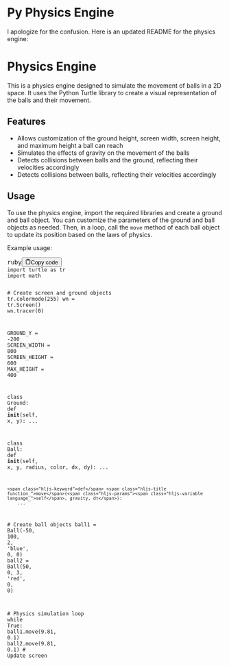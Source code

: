 # Py Physics Engine

<div class="result-streaming markdown prose w-full break-words dark:prose-invert dark"><p>I apologize for the confusion. Here is an updated README for the physics engine:</p><h1>Physics Engine</h1><p>This is a physics engine designed to simulate the movement of balls in a 2D space. It uses the Python Turtle library to create a visual representation of the balls and their movement.</p><h2>Features</h2><ul><li>Allows customization of the ground height, screen width, screen height, and maximum height a ball can reach</li><li>Simulates the effects of gravity on the movement of the balls</li><li>Detects collisions between balls and the ground, reflecting their velocities accordingly</li><li>Detects collisions between balls, reflecting their velocities accordingly</li></ul><h2>Usage</h2><p>To use the physics engine, import the required libraries and create a ground and ball object. You can customize the parameters of the ground and ball objects as needed. Then, in a loop, call the <code>move</code> method of each ball object to update its position based on the laws of physics.</p><p>Example usage:</p><pre><div class="bg-black mb-4 rounded-md"><div class="flex items-center relative text-gray-200 bg-gray-800 px-4 py-2 text-xs font-sans"><span class="">ruby</span><button class="flex ml-auto gap-2"><svg stroke="currentColor" fill="none" stroke-width="2" viewBox="0 0 24 24" stroke-linecap="round" stroke-linejoin="round" class="h-4 w-4" height="1em" width="1em" xmlns="http://www.w3.org/2000/svg"><path d="M16 4h2a2 2 0 0 1 2 2v14a2 2 0 0 1-2 2H6a2 2 0 0 1-2-2V6a2 2 0 0 1 2-2h2"></path><rect x="8" y="2" width="8" height="4" rx="1" ry="1"></rect></svg>Copy code</button></div><div class="p-4 overflow-y-auto"><code class="!whitespace-pre hljs language-ruby">import turtle as tr
import math

<span class="hljs-comment"># Create screen and ground objects</span>
tr.colormode(<span class="hljs-number">255</span>)
wn = tr.<span class="hljs-title class_">Screen</span>()
wn.tracer(<span class="hljs-number">0</span>)

<span class="hljs-variable constant_">GROUND_Y</span> = -<span class="hljs-number">200</span>
<span class="hljs-variable constant_">SCREEN_WIDTH</span> = <span class="hljs-number">800</span>
<span class="hljs-variable constant_">SCREEN_HEIGHT</span> = <span class="hljs-number">600</span>
<span class="hljs-variable constant_">MAX_HEIGHT</span> = <span class="hljs-number">400</span>

<span class="hljs-keyword">class</span> <span class="hljs-title class_">Ground</span>:
    <span class="hljs-keyword">def</span> <span class="hljs-title function_">__init__</span>(<span class="hljs-params"><span class="hljs-variable language_">self</span>, x, y</span>):
        ...

<span class="hljs-keyword">class</span> <span class="hljs-title class_">Ball</span>:
    <span class="hljs-keyword">def</span> <span class="hljs-title function_">__init__</span>(<span class="hljs-params"><span class="hljs-variable language_">self</span>, x, y, radius, color, dx, dy</span>):
        ...

    <span class="hljs-keyword">def</span> <span class="hljs-title function_">move</span>(<span class="hljs-params"><span class="hljs-variable language_">self</span>, gravity, dt</span>):
        ...

<span class="hljs-comment"># Create ball objects</span>
ball1 = <span class="hljs-title class_">Ball</span>(-<span class="hljs-number">50</span>, <span class="hljs-number">100</span>, <span class="hljs-number">2</span>, <span class="hljs-string">'blue'</span>, <span class="hljs-number">0</span>, <span class="hljs-number">0</span>)
ball2 = <span class="hljs-title class_">Ball</span>(<span class="hljs-number">50</span>, <span class="hljs-number">0</span>, <span class="hljs-number">3</span>, <span class="hljs-string">'red'</span>, <span class="hljs-number">0</span>, <span class="hljs-number">0</span>)

<span class="hljs-comment"># Physics simulation loop</span>
<span class="hljs-keyword">while</span> <span class="hljs-title class_">True</span>:
    ball1.move(<span class="hljs-number">9.81</span>, <span class="hljs-number">0.1</span>)
    ball2.move(<span class="hljs-number">9.81</span>, <span class="hljs-number">0.1</span>)
    <span class="hljs-comment"># Update screen</span>
</code></div></div></pre></div>

